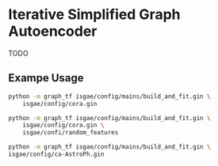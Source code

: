 # Iterative Simplified Graph Autoencoder

TODO

## Exampe Usage

```bash
python -m graph_tf isgae/config/mains/build_and_fit.gin \
    isgae/config/cora.gin

python -m graph_tf isgae/config/mains/build_and_fit.gin \
    isgae/config/cora.gin \
    isgae/confi/random_features

python -m graph_tf isgae/config/mains/build_and_fit.gin \
isgae/config/ca-AstroPh.gin

```
